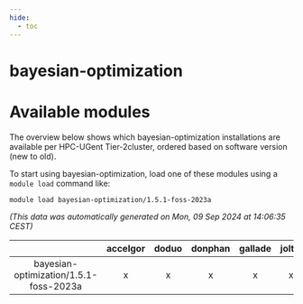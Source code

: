 ```yaml
---
hide:
  - toc
---
```


bayesian-optimization
=====================

# Available modules


The overview below shows which bayesian-optimization installations are available per HPC-UGent Tier-2cluster, ordered based on software version (new to old).

To start using bayesian-optimization, load one of these modules using a `module load` command like:

```shell
module load bayesian-optimization/1.5.1-foss-2023a
```

*(This data was automatically generated on Mon, 09 Sep 2024 at 14:06:35 CEST)*  

| |accelgor|doduo|donphan|gallade|joltik|shinx|skitty|
| :---: | :---: | :---: | :---: | :---: | :---: | :---: | :---: |
|bayesian-optimization/1.5.1-foss-2023a|x|x|x|x|x|x|x|
